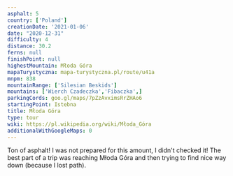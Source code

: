 ```yaml
---
asphalt: 5
country: ['Poland']
creationDate: '2021-01-06'
date: "2020-12-31"
difficulty: 4
distance: 30.2
ferns: null
finishPoint: null
highestMountain: Młoda Góra
mapaTurystyczna: mapa-turystyczna.pl/route/u41a
mnpm: 838
mountainRange: ['Silesian Beskids']
mountains: ['Wierch Czadeczka','Fibaczka',]
parkingCords: goo.gl/maps/7pZzAvximsRrZHAo6
startingPoint: Istebna
title: Młoda Góra
type: tour
wiki: https://pl.wikipedia.org/wiki/Młoda_Góra
additionalWithGoogleMaps: 0
---
```


Ton of asphalt! I was not prepared for this amount, I didn't checked it! The best part of a trip was reaching Młoda Góra and then trying to find nice way down (because I lost path).

